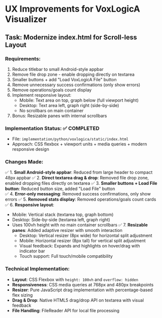 # UX Improvements for VoxLogicA Visualizer

## Task: Modernize index.html for Scroll-less Layout

### Requirements:

1. Reduce titlebar to small Android-style appbar
2. Remove file drop zone - enable dropping directly on textarea
3. Smaller buttons + add "Load VoxLogicA File" button
4. Remove unnecessary success confirmations (only show errors)
5. Remove operations/goals count display
6. Implement responsive layout:
   - Mobile: Text area on top, graph below (full viewport height)
   - Desktop: Text area left, graph right (side-by-side)
   - No scrollbars on main container
7. Bonus: Resizable panes with internal scrollbars

### Implementation Status: ✅ COMPLETED

- File: `implementation/python/voxlogica/static/index.html`
- Approach: CSS flexbox + viewport units + media queries + modern responsive design

### Changes Made:

✅ 1. **Small Android-style appbar**: Reduced from large header to compact 48px appbar
✅ 2. **Direct textarea drag & drop**: Removed file drop zone, enabled dropping files directly on textarea
✅ 3. **Smaller buttons + Load File button**: Reduced button size, added "Load File" button  
✅ 4. **Error-only messaging**: Removed success confirmations, only show errors
✅ 5. **Removed stats display**: Removed operations/goals count cards
✅ 6. **Responsive layout**:

- Mobile: Vertical stack (textarea top, graph bottom)
- Desktop: Side-by-side (textarea left, graph right)
- Uses 100vh height with no main container scrollbars
  ✅ 7. **Resizable panes**: Added adaptive resizer with smooth interaction
  - Desktop: Vertical resizer (8px wide) for horizontal split adjustment
  - Mobile: Horizontal resizer (8px tall) for vertical split adjustment
  - Visual feedback: Expands and highlights on hover/drag with indicator bar
  - Touch support: Full touch/mobile compatibility

### Technical Implementation:

- **Layout**: CSS Flexbox with `height: 100vh` and `overflow: hidden`
- **Responsiveness**: CSS media queries at 768px and 480px breakpoints
- **Resizer**: Pure JavaScript drag implementation with percentage-based flex sizing
- **Drag & Drop**: Native HTML5 drag/drop API on textarea with visual feedback
- **File Handling**: FileReader API for local file processing
